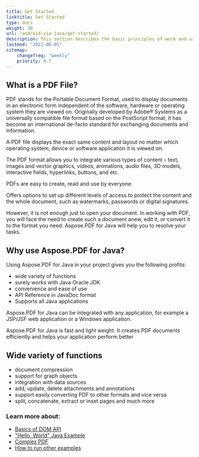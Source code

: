 ```yaml
---
title: Get Started
linktitle: Get Started
type: docs
weight: 30
url: /android-via-java/get-started/
description: This section describes the basic principles of work and using DOM API. Also demonstrates simple and complex examples for creating a PDF document
lastmod: "2021-06-05"   
sitemap: 
    changefreq: "weekly"
    priority: 0.7
---
```


## What is a PDF File?

PDF stands for the Portable Document Format, used to display documents in an electronic form independent of the software, hardware or operating system they are viewed on. Originally developed by Adobe® Systems as a universally compatible file format based on the PostScript format, it has become an international de-facto standard for exchanging documents and information.

A PDF file displays the exact same content and layout no matter which operating system, device or software application it is viewed on.

The PDF format allows you to integrate various types of content – text, images and vector graphics, videos, animations, audio files, 3D models, interactive fields, hyperlinks, buttons, and etc.

PDFs are easy to create, read and use by everyone.

Offers options to set up different levels of access to protect the content and the whole document, such as watermarks, passwords or digital signatures.

However, it is not enough just to open your document. In working with PDF, you will face the need to create such a document anew, edit it, or convert it to the format you need. Aspose.PDF for Java will help you to resolve your tasks.

## Why use Aspose.PDF for Java?

Using Aspose.PDF
for Java in your project gives you the following profits:

- wide variety of functions
- surely works with Java Oracle JDK
- convenience and ease of use
- API Reference in JavaDoc format
- Supports all Java applications

Aspose.PDF for Java can be integrated with any application, for example a JSP/JSF web application or a Windows application.

Aspose.PDF for Java is fast and light weight. It creates PDF documents efficiently and helps your application perform better

## Wide variety of functions

- document compression
- support for graph objects
- integration with data sources
- add, update, delete attachments and annotations
- support easily converting PDF to other formats and vice versa
- split, concatenate, extract or inset pages and much more



### Learn more about:

- [Basics of DOM API](/pdf/android-via-java/basics-of-dom-api/)
- ["Hello, World" Java Example](/pdf/android-via-java/hello-world-example/)
- [Complex PDF](/pdf/android-via-java/complex-pdf-example/)
- [How to run other examples](/pdf/android-via-java/how-to-run-other-examples/)
